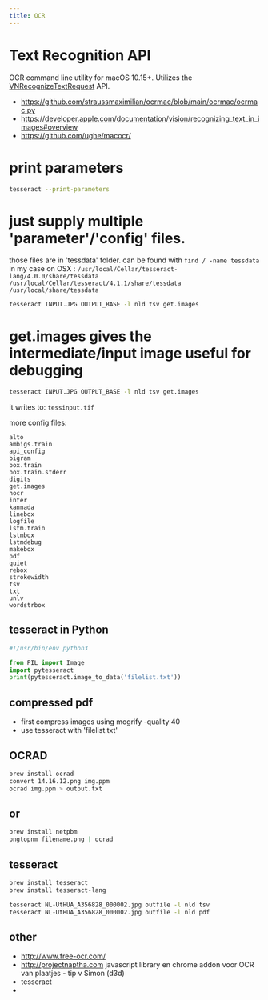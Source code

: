```yaml
---
title: OCR
---
```


# Text Recognition API
OCR command line utility for macOS 10.15+. Utilizes the [VNRecognizeTextRequest](https://developer.apple.com/documentation/vision/vnrecognizetextrequest) API.

* https://github.com/straussmaximilian/ocrmac/blob/main/ocrmac/ocrmac.py
* https://developer.apple.com/documentation/vision/recognizing_text_in_images#overview
* https://github.com/ughe/macocr/

# print parameters
```bash
tesseract --print-parameters
```

#  just supply multiple 'parameter'/'config' files.
those files are in 'tessdata' folder. can be found with `find / -name tessdata`
in my case on OSX : 
`/usr/local/Cellar/tesseract-lang/4.0.0/share/tessdata`
`/usr/local/Cellar/tesseract/4.1.1/share/tessdata`
`/usr/local/share/tessdata`

```bash 
tesseract INPUT.JPG OUTPUT_BASE -l nld tsv get.images
```

# get.images gives the intermediate/input image useful for debugging
```bash 
tesseract INPUT.JPG OUTPUT_BASE -l nld tsv get.images
```
it writes to: `tessinput.tif`

more config files:
```
alto
ambigs.train
api_config
bigram
box.train
box.train.stderr
digits
get.images
hocr
inter
kannada
linebox
logfile
lstm.train
lstmbox
lstmdebug
makebox
pdf
quiet
rebox
strokewidth
tsv
txt
unlv
wordstrbox
```
 
## tesseract in Python
```python
#!/usr/bin/env python3

from PIL import Image
import pytesseract
print(pytesseract.image_to_data('filelist.txt'))
```

## compressed pdf
* first compress images using mogrify -quality 40
* use tesseract with 'filelist.txt'

## OCRAD
```bash
brew install ocrad
convert 14.16.12.png img.ppm
ocrad img.ppm > output.txt
```

## or 
```bash
brew install netpbm
pngtopnm filename.png | ocrad
```

## tesseract
```bash
brew install tesseract
brew install tesseract-lang

tesseract NL-UtHUA_A356828_000002.jpg outfile -l nld tsv
tesseract NL-UtHUA_A356828_000002.jpg outfile -l nld pdf
```

## other
* http://www.free-ocr.com/
* http://projectnaptha.com javascript library en chrome addon voor OCR van plaatjes - tip v Simon (d3d)
* tesseract
* 
